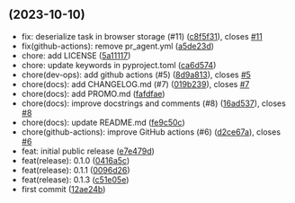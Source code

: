 ##  (2023-10-10)

* fix: deserialize task in browser storage (#11) ([c8f5f31](https://github.com/sergerdn/py-bas-automation/commit/c8f5f31)), closes [#11](https://github.com/sergerdn/py-bas-automation/issues/11)
* fix(github-actions): remove pr_agent.yml ([a5de23d](https://github.com/sergerdn/py-bas-automation/commit/a5de23d))
* chore: add LICENSE ([5a11117](https://github.com/sergerdn/py-bas-automation/commit/5a11117))
* chore: update keywords in pyproject.toml ([ca6d574](https://github.com/sergerdn/py-bas-automation/commit/ca6d574))
* chore(dev-ops): add github actions (#5) ([8d9a813](https://github.com/sergerdn/py-bas-automation/commit/8d9a813)), closes [#5](https://github.com/sergerdn/py-bas-automation/issues/5)
* chore(docs): add CHANGELOG.md (#7) ([019b239](https://github.com/sergerdn/py-bas-automation/commit/019b239)), closes [#7](https://github.com/sergerdn/py-bas-automation/issues/7)
* chore(docs): add PROMO.md ([fafdfae](https://github.com/sergerdn/py-bas-automation/commit/fafdfae))
* chore(docs): improve docstrings and comments (#8) ([16ad537](https://github.com/sergerdn/py-bas-automation/commit/16ad537)), closes [#8](https://github.com/sergerdn/py-bas-automation/issues/8)
* chore(docs): update README.md ([fe9c50c](https://github.com/sergerdn/py-bas-automation/commit/fe9c50c))
* chore(github-actions): improve GitHub actions (#6) ([d2ce67a](https://github.com/sergerdn/py-bas-automation/commit/d2ce67a)), closes [#6](https://github.com/sergerdn/py-bas-automation/issues/6)
* feat: initial public release ([e7e479d](https://github.com/sergerdn/py-bas-automation/commit/e7e479d))
* feat(release): 0.1.0 ([0416a5c](https://github.com/sergerdn/py-bas-automation/commit/0416a5c))
* feat(release): 0.1.1 ([0096d26](https://github.com/sergerdn/py-bas-automation/commit/0096d26))
* feat(release): 0.1.3 ([c51e05e](https://github.com/sergerdn/py-bas-automation/commit/c51e05e))
* first commit ([12ae24b](https://github.com/sergerdn/py-bas-automation/commit/12ae24b))



